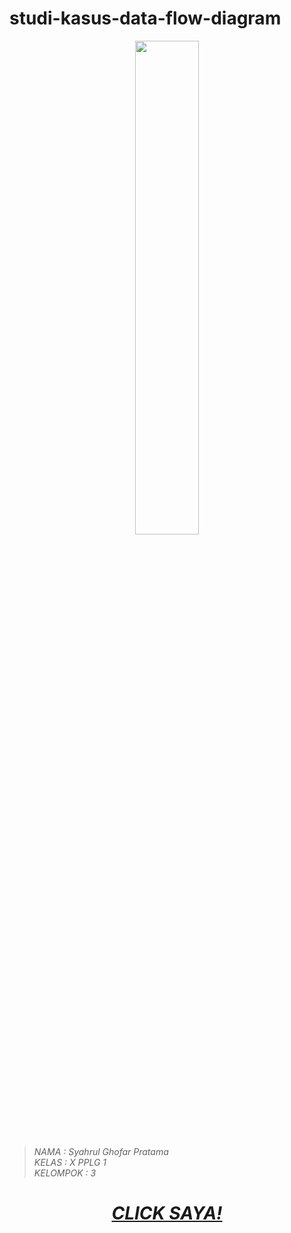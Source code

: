 # studi-kasus-data-flow-diagram

<p align="center" width="100%">

  <img width="45%" src="https://i0.wp.com/www.icegif.com/wp-content/uploads/icegif-87.gif">
</p>

>*NAMA : Syahrul Ghofar Pratama<br>KELAS : X PPLG 1<br>
>KELOMPOK : 3*
##
<div>
  <i>
    <h1 align="center">
      <a href="isi-DFD.md">CLICK SAYA!</a>
    </h1>
  </i>
</div>
